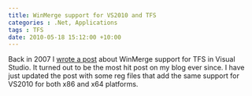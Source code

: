 ```yaml
---
title: WinMerge support for VS2010 and TFS
categories : .Net, Applications
tags : TFS
date: 2010-05-18 15:12:00 +10:00
---
```


Back in 2007 I [wrote a post][0] about WinMerge support for TFS in Visual Studio. It turned out to be the most hit post on my blog ever since. I have just updated the post with some reg files that add the same support for VS2010 for both x86 and x64 platforms.

[0]: /2007/06/19/using-winmerge-with-tfs/
